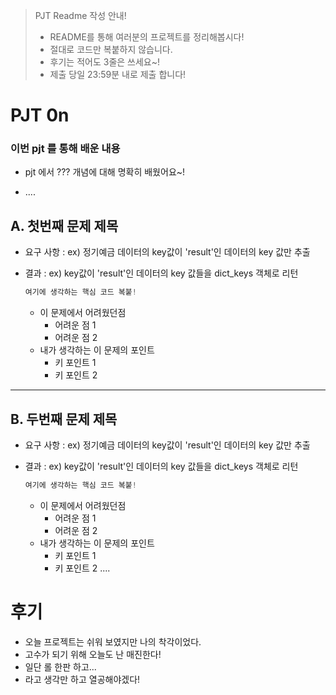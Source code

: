 >  PJT Readme 작성 안내!
>
>  * README를 통해 여러분의 프로젝트를 정리해봅시다!
>  * 절대로 코드만 복붙하지 않습니다.
>  * 후기는 적어도 3줄은 쓰세요~!
>  * 제출 당일 23:59분 내로 제출 합니다!



# PJT 0n

### 이번 pjt 를 통해 배운 내용

* pjt 에서 ??? 개념에 대해 명확히 배웠어요~!

* ....

## A. 첫번째 문제 제목

* 요구 사항 : ex) 정기예금 데이터의 key값이 'result'인 데이터의 key 값만 추출

* 결과 : ex)  key값이 'result'인 데이터의 key 값들을 dict_keys 객체로 리턴 
  
  ```python
  여기에 생각하는 핵심 코드 복붙!    
  ```
  
  * 이 문제에서 어려웠던점
    - 어려운 점 1
    - 어려운 점 2
  * 내가 생각하는 이 문제의 포인트
    - 키 포인트 1
    - 키 포인트 2
-----

## B. 두번째 문제 제목

* 요구 사항 : ex) 정기예금 데이터의 key값이 'result'인 데이터의 key 값만 추출

* 결과 : ex)  key값이 'result'인 데이터의 key 값들을 dict_keys 객체로 리턴 
  
  ```python
  여기에 생각하는 핵심 코드 복붙!    
  ```
  
  * 이 문제에서 어려웠던점
    - 어려운 점 1
    - 어려운 점 2
  * 내가 생각하는 이 문제의 포인트
    - 키 포인트 1
    - 키 포인트 2
....



# 후기

* 오늘 프로젝트는 쉬워 보였지만 나의 착각이었다.
* 고수가 되기 위해 오늘도 난 매진한다!
* 일단 롤 한판 하고... 
* 라고 생각만 하고 열공해야겠다!
